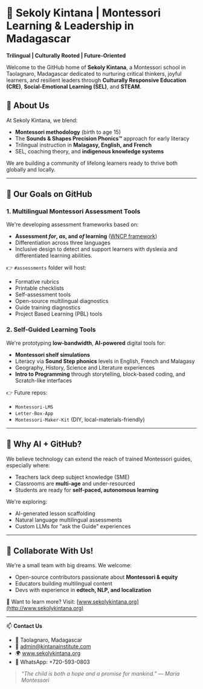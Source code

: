 # 🌟 Sekoly Kintana | Montessori Learning & Leadership in Madagascar

**Trilingual | Culturally Rooted | Future-Oriented**

Welcome to the GitHub home of **Sekoly Kintana**, a Montessori school in Taolagnaro, Madagascar dedicated to nurturing critical thinkers, joyful learners, and resilient leaders through **Culturally Responsive Education (CRE)**, **Social-Emotional Learning (SEL)**, and **STEAM**.

## 🧭 About Us

At Sekoly Kintana, we blend:
- **Montessori methodology** (birth to age 15)
- The **Sounds & Shapes Precision Phonics™** approach for early literacy
- Trilingual instruction in **Malagasy, English, and French**
- SEL, coaching theory, and **indigenous knowledge systems**

We are building a community of lifelong learners ready to thrive both globally and locally.

---

## 🎯 Our Goals on GitHub

### 1. **Multilingual Montessori Assessment Tools**
We're developing assessment frameworks based on:
- **Assessment *for*, *as*, and *of* learning** ([WNCP framework](https://www.edu.gov.mb.ca/ks4/assess/index.html))
- Differentiation across three languages
- Inclusive design to detect and support learners with dyslexia and differentiated learning abilities.

👉 `#assessments` folder will host:
- Formative rubrics
- Printable checklists
- Self-assessment tools
- Open-source multilingual diagnostics
- Guide training diagnostics
- Project Based Learning (PBL) tools

### 2. **Self-Guided Learning Tools**
We're prototyping **low-bandwidth**, **AI-powered** digital tools for:
- **Montessori shelf simulations**
- Literacy via **Sound Step phonics** levels in English, French and Malagasy
- Geography, History, Science and Literature experiences
- **Intro to Programming** through storytelling, block-based coding, and Scratch-like interfaces

👉 Future repos: 
- `Montessori-LMS`
- `Letter-Box-App`
- `Montessori-Maker-Kit` (DIY, local-materials-friendly)

---

## 🤖 Why AI + GitHub?

We believe technology can extend the reach of trained Montessori guides, especially where:
- Teachers lack deep subject knowledge (SME)
- Classrooms are **multi-age** and under-resourced
- Students are ready for **self-paced, autonomous learning**

We're exploring:
- AI-generated lesson scaffolding
- Natural language multilingual assessments
- Custom LLMs for "ask the Guide" experiences

---

## 🌱 Collaborate With Us!

We're a small team with big dreams. We welcome:
- Open-source contributors passionate about **Montessori & equity**
- Educators building multilingual content
- Devs with experience in **edtech, NLP, and localization**

🧵 Want to learn more? Visit: [www.sekolykintana.org](http://www.sekolykintana.org)

---

📫 **Contact Us**
- 📍 Taolagnaro, Madagascar
- 📧 admin@kintanainstitute.com
- 🌍 www.sekolykintana.org
- 💬 WhatsApp: +720-593-0803

> _“The child is both a hope and a promise for mankind.” — Maria Montessori_

